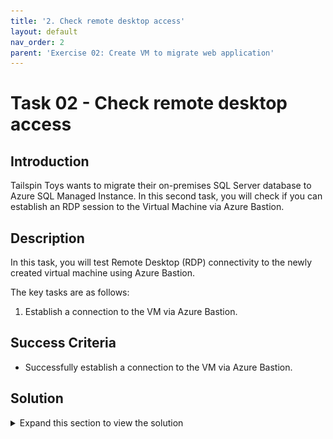 ```yaml
---
title: '2. Check remote desktop access'
layout: default
nav_order: 2
parent: 'Exercise 02: Create VM to migrate web application'
---
```


# Task 02 - Check remote desktop access

## Introduction

Tailspin Toys wants to migrate their on-premises SQL Server database to Azure SQL Managed Instance. In this second task, you will check if you can establish an RDP session to the Virtual Machine via Azure Bastion.

## Description

In this task, you will test Remote Desktop (RDP) connectivity to the newly created virtual machine using Azure Bastion.

The key tasks are as follows:
1. Establish a connection to the VM via Azure Bastion.

## Success Criteria

* Successfully establish a connection to the VM via Azure Bastion.

## Solution

<details markdown="block">
<summary>Expand this section to view the solution</summary>

1. In the Azure Portal, navigate to the newly created **Virtual Machine**.

    ![The Virtual machine pane is shown in the Azure Portal for the newly created VM.](../../Hands-on%20lab/images/web-app-win2022server-virtual-machine-pane.png "Virtual machine pane is open")

2. On the left, under the **Connect** section, select **Bastion**.

    ![The Bastion link under Operations is shown and highlighted.](../../Hands-on%20lab/images/azure-portal-vm-connect-bastion-link.png "Bastion link")

3. On the **Bastion** pane, enter the **Username** and **Password** that was set for the Administrator User of the VM when it was created, then select **Connect**.

    ![The Bastion pane for the VM is shown with the username and password fields entered.](../../Hands-on%20lab/images/portal-virtual-machine-operations-bastion-pane.png "Bastion pane with username and password entered")

    {: .note }
    > The Azure Bastion instance named `tailspin-hub-bastion` was previously created with the Before the Hands-on lab setup. This is a required resource for using Azure Bastion to securely connect to Azure VMs using RDP from within the Azure Portal.

4. A new browser tab will open with Azure Bastion connected to the virtual machine over RDP. To close this session, you can close this browser tab.

    ![A browser window is shown open with Bastion connected to a remote desktop session to the VM.](../../Hands-on%20lab/images/browser-azure-bastion-connected-web-app-win2022server.png "Browser window open with Azure Bastion connected to the VM")

{: .note }
> Now that the Windows Server 2022 VM has been created in Azure, Tailspin Toys will now be able to modify their Continuous Integration and Continuous Deployment (CI/CD) pipelines within Azure DevOps to begin deploying the Web Application code to this virtual machine as they get ready for migrating the application to Azure.
</details>
